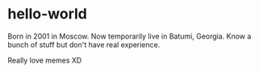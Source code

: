 # hello-world

  Born in 2001 in Moscow. Now temporarily live in Batumi, Georgia.
  Know a bunch of stuff but don't have real experience.
  
  
  Really love memes XD
